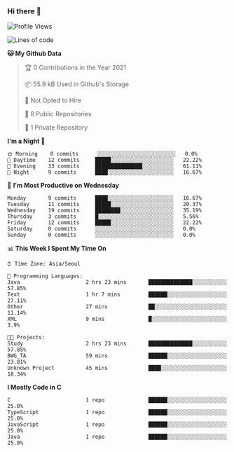 

### Hi there 👋

<!--
**anf36/anf36** is a ✨ _special_ ✨ repository because its `README.md` (this file) appears on your GitHub profile.

Here are some ideas to get you started:

- 🔭 I’m currently working on ...
- 🌱 I’m currently learning ...
- 👯 I’m looking to collaborate on ...
- 🤔 I’m looking for help with ...
- 💬 Ask me about ...
- 📫 How to reach me: ...
- 😄 Pronouns: ...
- ⚡ Fun fact: ...
-->
<!--START_SECTION:waka-->
![Profile Views](http://img.shields.io/badge/Profile%20Views-7-blue)

![Lines of code](https://img.shields.io/badge/From%20Hello%20World%20I%27ve%20Written-954552%20lines%20of%20code-blue)

**🐱 My Github Data** 

> 🏆 0 Contributions in the Year 2021
 > 
> 📦 55.9 kB Used in Github's Storage 
 > 
> 🚫 Not Opted to Hire
 > 
> 📜 8 Public Repositories 
 > 
> 🔑 1 Private Repository 
 > 
**I'm a Night 🦉** 

```text
🌞 Morning    0 commits      ░░░░░░░░░░░░░░░░░░░░░░░░░   0.0% 
🌆 Daytime    12 commits     █████░░░░░░░░░░░░░░░░░░░░   22.22% 
🌃 Evening    33 commits     ███████████████░░░░░░░░░░   61.11% 
🌙 Night      9 commits      ████░░░░░░░░░░░░░░░░░░░░░   16.67%

```
📅 **I'm Most Productive on Wednesday** 

```text
Monday       9 commits      ████░░░░░░░░░░░░░░░░░░░░░   16.67% 
Tuesday      11 commits     █████░░░░░░░░░░░░░░░░░░░░   20.37% 
Wednesday    19 commits     ████████░░░░░░░░░░░░░░░░░   35.19% 
Thursday     3 commits      █░░░░░░░░░░░░░░░░░░░░░░░░   5.56% 
Friday       12 commits     █████░░░░░░░░░░░░░░░░░░░░   22.22% 
Saturday     0 commits      ░░░░░░░░░░░░░░░░░░░░░░░░░   0.0% 
Sunday       0 commits      ░░░░░░░░░░░░░░░░░░░░░░░░░   0.0%

```


📊 **This Week I Spent My Time On** 

```text
⌚︎ Time Zone: Asia/Seoul

💬 Programming Languages: 
Java                     2 hrs 23 mins       ██████████████░░░░░░░░░░░   57.85% 
Text                     1 hr 7 mins         ██████░░░░░░░░░░░░░░░░░░░   27.11% 
Other                    27 mins             ██░░░░░░░░░░░░░░░░░░░░░░░   11.14% 
XML                      9 mins              █░░░░░░░░░░░░░░░░░░░░░░░░   3.9%

🐱‍💻 Projects: 
Study                    2 hrs 23 mins       ██████████████░░░░░░░░░░░   57.85% 
BWG_TA                   59 mins             ██████░░░░░░░░░░░░░░░░░░░   23.81% 
Unknown Project          45 mins             ████░░░░░░░░░░░░░░░░░░░░░   18.34%

```

**I Mostly Code in C** 

```text
C                        1 repo              ██████░░░░░░░░░░░░░░░░░░░   25.0% 
TypeScript               1 repo              ██████░░░░░░░░░░░░░░░░░░░   25.0% 
JavaScript               1 repo              ██████░░░░░░░░░░░░░░░░░░░   25.0% 
Java                     1 repo              ██████░░░░░░░░░░░░░░░░░░░   25.0%

```



<!--END_SECTION:waka-->
